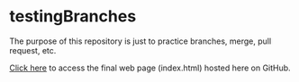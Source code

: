 # testingBranches
 
 The purpose of this repository is just to practice branches, merge, pull request, etc.
 
 [Click here](https://teteuser.github.io/testingBranches/) to access the final web page (index.html) hosted here on GitHub.
